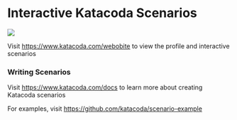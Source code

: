# Interactive Katacoda Scenarios

[![](http://shields.katacoda.com/katacoda/webobite/count.svg)](https://www.katacoda.com/webobite "Get your profile on Katacoda.com")

Visit https://www.katacoda.com/webobite to view the profile and interactive scenarios

### Writing Scenarios
Visit https://www.katacoda.com/docs to learn more about creating Katacoda scenarios

For examples, visit https://github.com/katacoda/scenario-example
